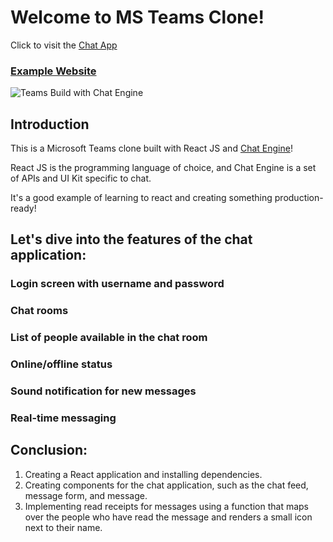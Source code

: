 # Welcome to MS Teams Clone!

Click to visit the [Chat App](https://chatappvs.netlify.app/)

### [Example Website](https://chat-app-jsmastery.netlify.app)

![Teams Build with Chat Engine](https://i.ibb.co/vDhx8Md/Whats-App-Image-2021-01-26-at-02-01-43.jpg)

## Introduction

This is a Microsoft Teams clone built with React JS and [Chat Engine](https://chatengine.io)!

React JS is the programming language of choice, and Chat Engine is a set of APIs and UI Kit specific to chat.

It's a good example of learning to react and creating something production-ready!

## Let's dive into the features of the chat application:
### Login screen with username and password
### Chat rooms
### List of people available in the chat room
### Online/offline status
### Sound notification for new messages
### Real-time messaging

## Conclusion: 
1. Creating a React application and installing dependencies.
2. Creating components for the chat application, such as the chat feed, message form, and message.
3. Implementing read receipts for messages using a function that maps over the people who have read the message and renders a small icon next to their name.

